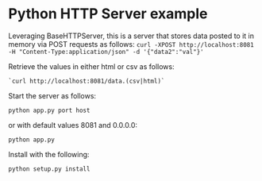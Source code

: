 Python HTTP Server example
==============================
Leveraging BaseHTTPServer, this is a server that stores data posted to it in memory via POST requests as follows:
    `curl -XPOST http://localhost:8081 -H "Content-Type:application/json" -d '{"data2":"val"}'`


Retrieve the values in either html or csv as follows:
    
    `curl http://localhost:8081/data.(csv|html)`


Start the server as follows:
   
   `python app.py port host`

or with default values 8081 and 0.0.0.0:
   
   `python app.py`

Install with the following:
   
   `python setup.py install`